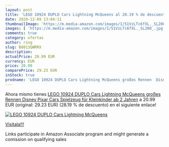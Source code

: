 ```yaml
---
layout: post
title: 'LEGO 10924 DUPLO Cars Lightning McQueens al 28.19 % de descuento'
date: 2020-12-09 13:04:11
thumbnailImage: 'https://m.media-amazon.com/images/I/51VzLTc6fXL._SL200_.jpg'
images: [ 'https://m.media-amazon.com/images/I/51VzLTc6fXL._SL200_.jpg' ]
comments: true
category: ofertas
author: ring
slug: B0813QWRRX
description:
actualPrice: 20.99 EUR
currency: EUR
price: 20.99
comparePrice: 29.23 EUR
inStock: true
prodname: 'LEGO 10924 DUPLO Cars Lightning McQueens großes Rennen  Disney Pixar Cars Spielzeug für Kleinkinder ab 2 Jahren'
---
```


Ahora mismo tienes [LEGO 10924 DUPLO Cars Lightning McQueens großes Rennen  Disney Pixar Cars Spielzeug für Kleinkinder ab 2 Jahren](https://www.amazon.de/dp/B0813QWRRX/?tag=tolees0ca-21) a 20.99 EUR (original: 29.23 EUR) (28.19 %  de descuento) en el siguiente enlace!

[![LEGO 10924 DUPLO Cars Lightning McQueens](https://m.media-amazon.com/images/I/51VzLTc6fXL._SL200_.jpg)](https://www.amazon.de/dp/B0813QWRRX/?tag=tolees0ca-21)

[Visítala!!!](https://www.amazon.de/dp/B0813QWRRX/?tag=tolees0ca-21)

Links participate in Amazon Associate program and might generate a comission on qualifying sales
